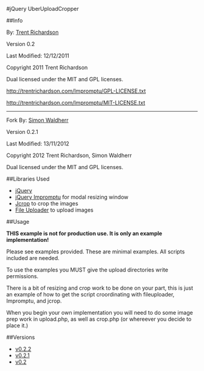 #jQuery UberUploadCropper

##Info

By: [Trent Richardson](http://trentrichardson.com)

Version 0.2

Last Modified: 12/12/2011

Copyright 2011 Trent Richardson

Dual licensed under the MIT and GPL licenses.

http://trentrichardson.com/Impromptu/GPL-LICENSE.txt

http://trentrichardson.com/Impromptu/MIT-LICENSE.txt

---

Fork By: [Simon Waldherr](http://simon.waldherr.eu/)

Version 0.2.1

Last Modified: 13/11/2012

Copyright 2012 Trent Richardson, Simon Waldherr

Dual licensed under the MIT and GPL licenses.

##Libraries Used

- [jQuery](https://github.com/jquery/jquery)
- [jQuery Impromptu](https://github.com/trentrichardson/jQuery-Impromptu) for modal resizing window
- [Jcrop](https://github.com/tapmodo/Jcrop) to crop the images
- [File Uploader](http://github.com/valums/file-uploader) to upload images

##Usage

**THIS example is not for production use.  It is only an example implementation!**

Please see examples provided.  These are minimal examples.  All scripts included are needed.

To use the examples you MUST give the upload directories write permissions.

There is a bit of resizing and crop work to be done on your part, this is just an 
example of how to get the script croordinating with fileuploader, Impromptu, and jcrop.

When you begin your own implementation you will need to do some image prep work in 
upload.php, as well as crop.php (or whereever you decide to place it.)

##Versions

* [v0.2.2](https://github.com/SimonWaldherr/UberUploadCropper/tree/v0.2.2/)
* [v0.2.1](https://github.com/SimonWaldherr/UberUploadCropper/tree/v0.2.1/)
* [v0.2](https://github.com/SimonWaldherr/UberUploadCropper/tree/v0.2/)

